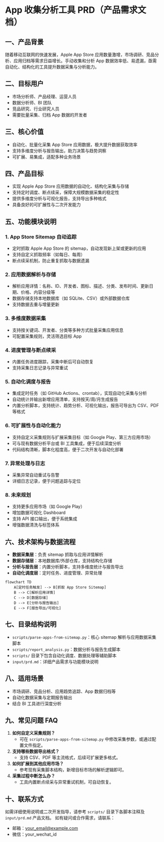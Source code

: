 # App 收集分析工具 PRD（产品需求文档）

## 一、产品背景
随着移动互联网的快速发展，Apple App Store 应用数量激增，市场调研、竞品分析、应用归档等需求日益增长。手动收集和分析 App 数据效率低、易遗漏，亟需自动化、结构化的工具提升数据采集与分析能力。

## 二、目标用户
- 市场分析师、产品经理、运营人员
- 数据分析师、BI 团队
- 竞品研究、行业研究人员
- 需要批量采集、归档 App 数据的开发者

## 三、核心价值
- 自动化、批量化采集 App Store 应用数据，极大提升数据获取效率
- 支持多维度分析与报告输出，助力决策与趋势洞察
- 可扩展、易集成，适配多种业务场景

## 四、产品目标
- 实现 Apple App Store 应用数据的自动化、结构化采集与存储
- 支持定时调度、断点续采，保障大规模数据采集的稳定性
- 提供多维度分析与可视化报告，支持导出多种格式
- 具备良好的可扩展性与二次开发能力

## 五、功能模块说明
### 1. App Store Sitemap 自动追踪
- 定时抓取 Apple App Store 的 sitemap，自动发现新上架或更新的应用
- 支持自定义抓取频率（如每日、每周）
- 断点续采机制，防止重复抓取与数据遗漏

### 2. 应用数据解析与存储
- 解析应用详情：名称、ID、开发者、图标、描述、分类、发布时间、更新日期、价格、内容分级等
- 数据存储支持本地数据库（如 SQLite、CSV）或外部数据仓库
- 支持数据去重与增量更新

### 3. 多维度数据采集
- 支持按关键词、开发者、分类等多种方式批量采集应用信息
- 可配置采集规则，灵活筛选目标 App

### 4. 进度管理与断点续采
- 内置任务进度跟踪，采集中断后可自动恢复
- 支持采集日志记录与异常重试

### 5. 自动化调度与报告
- 集成定时任务（如 GitHub Actions、crontab），实现自动化采集与分析
- 自动统计并输出新增应用清单，支持按天/周/月生成报告
- 内置分析脚本，支持统计、趋势分析、可视化输出，报告可导出为 CSV、PDF 等格式

### 6. 可扩展性与自动化能力
- 支持自定义采集规则与扩展采集目标（如 Google Play、第三方应用市场）
- 可与现有数据分析平台或 BI 工具集成，便于后续深度分析
- 代码结构清晰，脚本化程度高，便于二次开发与自动化部署

### 7. 异常处理与日志
- 采集异常自动重试与告警
- 详细日志记录，便于问题追踪与定位

### 8. 未来规划
- 支持更多应用市场（如 Google Play）
- 增加数据可视化 Dashboard
- 支持 API 接口输出，便于系统集成
- 增强数据清洗与标签体系

## 六、技术架构与数据流程
- **数据采集层**：负责 sitemap 抓取与应用详情解析
- **数据存储层**：本地数据库/外部仓库，支持结构化存储
- **分析与报告层**：内置分析脚本，支持多维度统计与报告导出
- **自动化调度层**：定时任务、进度管理、异常处理

```mermaid
flowchart TD
    A[定时任务触发] --> B[抓取 App Store Sitemap]
    B --> C[解析应用详情]
    C --> D[数据存储]
    D --> E[分析与报告输出]
    E --> F[报告导出/可视化]
```

## 七、目录结构说明
- `scripts/parse-apps-from-sitemap.py`：核心 sitemap 解析与应用数据采集脚本
- `scripts/report_analysis.py`：数据分析与报告生成脚本
- `scripts/` 目录下包含自动化调度、数据处理等辅助脚本
- `input/prd.md`：详细产品需求与功能模块说明

## 八、适用场景
- 市场调研、竞品分析、应用趋势追踪、App 数据归档等
- 自动化数据采集与定期报告输出
- 结合 BI 工具进行深度分析

## 九、常见问题 FAQ
1. **如何自定义采集规则？**
   - 可在 `scripts/parse-apps-from-sitemap.py` 中修改采集参数，或通过配置文件指定。
2. **支持哪些数据导出格式？**
   - 支持 CSV、PDF 等主流格式，后续可扩展更多格式。
3. **如何扩展到其他应用市场？**
   - 参考现有采集脚本结构，新增目标市场的解析逻辑即可。
4. **采集过程中断怎么办？**
   - 工具内置断点续采与异常重试机制，可自动恢复。

## 十、联系方式
如需详细使用说明或二次开发指导，请参考 `scripts/` 目录下各脚本注释及 `input/prd.md` 产品文档。
如有疑问或合作需求，请联系：
- 邮箱：your_email@example.com
- 微信：your_wechat_id